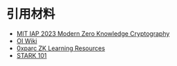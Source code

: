# 引用材料

- [MIT IAP 2023 Modern Zero Knowledge Cryptography](https://zkiap.com/)
- [OI Wiki](https://oi-wiki.org/)
- [0xparc ZK Learning Resources](http://learn.0xparc.org/)
- [STARK 101](https://starkware.co/stark-101/)